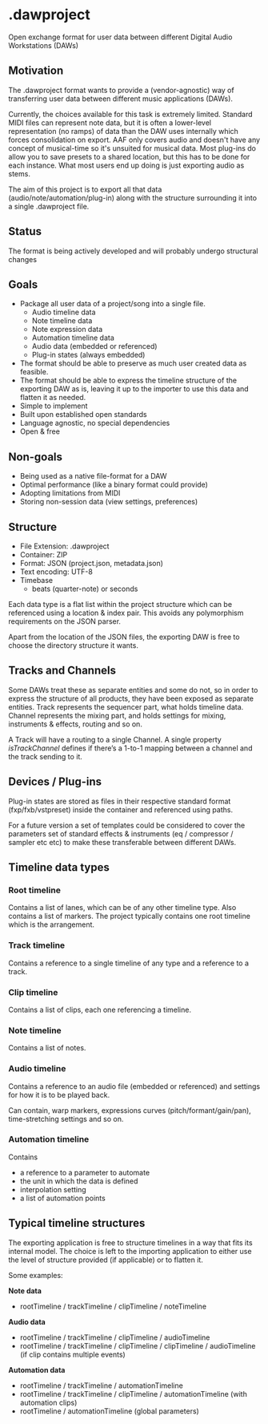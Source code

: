 # .dawproject

Open exchange format for user data between different Digital Audio Workstations (DAWs)

## Motivation

The .dawproject format wants to provide a (vendor-agnostic) way of transferring user data between different music applications (DAWs).

Currently, the choices available for this task is extremely limited. 
Standard MIDI files can represent note data, but it is often a lower-level representation (no ramps) of data than the DAW uses internally which forces consolidation on export. AAF only covers audio and doesn't have any concept of musical-time so it's unsuited for musical data. Most plug-ins do allow you to save presets to a shared location, but this has to be done for each instance. What most users end up doing is just exporting audio as stems.

The aim of this project is to export all that data (audio/note/automation/plug-in) along with the structure surrounding it into a single .dawproject file.

## Status

The format is being actively developed and will probably undergo structural changes

## Goals

* Package all user data of a project/song into a single file.
  * Audio timeline data
  * Note timeline data
  * Note expression data
  * Automation timeline data
  * Audio data (embedded or referenced)
  * Plug-in states (always embedded)
* The format should be able to preserve as much user created data as feasible.
* The format should be able to express the timeline structure of the exporting DAW as is, leaving it up to the importer to use this data and flatten it as needed.
* Simple to implement
* Built upon established open standards
* Language agnostic, no special dependencies
* Open & free

## Non-goals

* Being used as a native file-format for a DAW
* Optimal performance (like a binary format could provide)
* Adopting limitations from MIDI
* Storing non-session data (view settings, preferences)

## Structure

* File Extension: .dawproject
* Container: ZIP
* Format: JSON (project.json, metadata.json)
* Text encoding: UTF-8
* Timebase
  * beats (quarter-note) or seconds
    
Each data type is a flat list within the project structure which can be referenced using a location & index pair. This avoids any polymorphism requirements on the JSON parser.

Apart from the location of the JSON files, the exporting DAW is free to choose the directory structure it wants.

## Tracks and Channels

Some DAWs treat these as separate entities and some do not, so in order to express the structure of all products, they have been exposed as separate entities.
Track represents the sequencer part, what holds timeline data.
Channel represents the mixing part, and holds settings for mixing, instruments & effects, routing and so on.

A Track will have a routing to a single Channel. A single property *isTrackChannel* defines if there’s a 1-to-1 mapping between a channel and the track sending to it.

## Devices / Plug-ins
Plug-in states are stored as files in their respective standard format (fxp/fxb/vstpreset) inside the container and referenced using paths.

For a future version a set of templates could be considered to cover the parameters set of standard effects & instruments (eq / compressor / sampler etc etc) to make these transferable between different DAWs.

## Timeline data types

### Root timeline
Contains a list of lanes, which can be of any other timeline type. Also contains a list of markers. The project typically contains one root timeline which is the arrangement.
### Track timeline
Contains a reference to a single timeline of any type and a reference to a track.
### Clip timeline
Contains a list of clips, each one referencing a timeline.
### Note timeline
Contains a list of notes.
### Audio timeline
Contains a reference to an audio file (embedded or referenced) and settings for how it is to be played back.

Can contain, warp markers, expressions curves (pitch/formant/gain/pan), time-stretching settings and so on.

### Automation timeline

Contains
* a reference to a parameter to automate
* the unit in which the data is defined
* interpolation setting
* a list of automation points

## Typical timeline structures

The exporting application is free to structure timelines in a way that fits its internal model. 
The choice is left to the importing application to either use the level of structure provided (if applicable) or to flatten it. 

Some examples:

**Note data**

* rootTimeline / trackTimeline / clipTimeline / noteTimeline

**Audio data**
* rootTimeline / trackTimeline / clipTimeline  / audioTimeline
* rootTimeline / trackTimeline / clipTimeline  / clipTimeline  / audioTimeline  (if clip contains multiple events)

**Automation data**
* rootTimeline / trackTimeline / automationTimeline
* rootTimeline / trackTimeline / clipTimeline / automationTimeline (with automation clips)
* rootTimeline / automationTimeline (global parameters)
